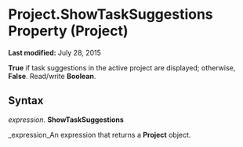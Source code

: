 
# Project.ShowTaskSuggestions Property (Project)

 **Last modified:** July 28, 2015

 **True** if task suggestions in the active project are displayed; otherwise, **False**. Read/write  **Boolean**.

## Syntax

 _expression_. **ShowTaskSuggestions**

 _expression_An expression that returns a  **Project** object.

